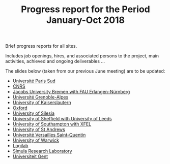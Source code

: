 ﻿---
layout: page
title: Progress report for the Period January-Oct 2018
---

Brief progress reports for all sites.

Includes job openings, hires, and associated persons to the project,
main activities, achieved and ongoing deliverables ...

The slides below (taken from our previous June meeting) are to be updated:

- [Université Paris Sud](ParisSud)
- [CNRS](CNRS)
- [Jacobs University Bremen with FAU Erlangen-Nürnberg](JacU-FAU)
- [Université Grenoble-Alpes](UGA)
- [University of Kaiserslautern](Kaiserslautern)
- [Oxford](Oxford)
- [University of Silesia](Silesia)
- [University of Sheffield with University of Leeds](Sheffield-Leeds)
- [University of Southampton with XFEL](Southampton-XFEL)
- [University of St Andrews](StAndrews)
- [Université Versailles Saint-Quentin](UVersailles)
- [University of Warwick](Warwick)
- [Logilab](Logilab)
- [Simula Research Laboratory](Simula)
- [Universiteit Gent](UGent)
